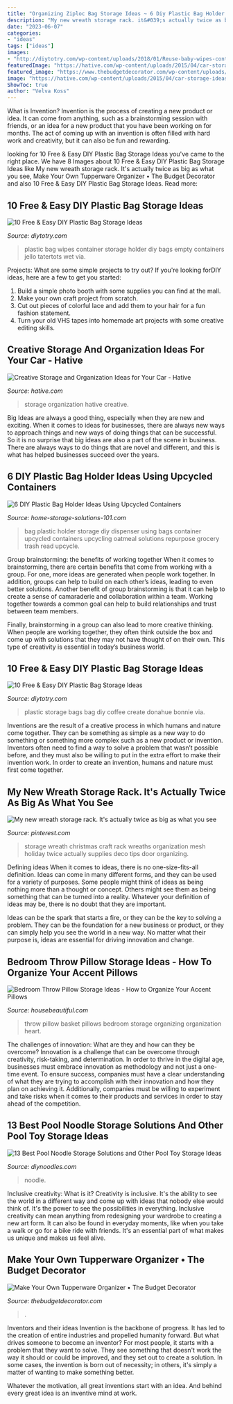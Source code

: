 ```yaml
---
title: "Organizing Ziploc Bag Storage Ideas ~ 6 Diy Plastic Bag Holder Ideas Using Upcycled Containers"
description: "My new wreath storage rack. it&#039;s actually twice as big as what you see"
date: "2023-06-07"
categories:
- "ideas"
tags: ["ideas"]
images:
- "http://diytotry.com/wp-content/uploads/2018/01/Reuse-baby-wipes-containers-to-keep-your-plastic-bags-organized.jpg"
featuredImage: "https://hative.com/wp-content/uploads/2015/04/car-storage-ideas-collage.jpg"
featured_image: "https://www.thebudgetdecorator.com/wp-content/uploads/2020/01/Tupperware-Organizers-3.jpg"
image: "https://hative.com/wp-content/uploads/2015/04/car-storage-ideas-collage.jpg"
ShowToc: true
author: "Velva Koss"
---
```



What is Invention?
Invention is the process of creating a new product or idea. It can come from anything, such as a brainstorming session with friends, or an idea for a new product that you have been working on for months. The act of coming up with an invention is often filled with hard work and creativity, but it can also be fun and rewarding.

	

		
looking for 10 Free &amp; Easy DIY Plastic Bag Storage Ideas you've came to the right place. We have 8 Images about 10 Free &amp; Easy DIY Plastic Bag Storage Ideas like My new wreath storage rack. It&#039;s actually twice as big as what you see, Make Your Own Tupperware Organizer • The Budget Decorator and also 10 Free &amp; Easy DIY Plastic Bag Storage Ideas. Read more:
		
    
## 10 Free &amp; Easy DIY Plastic Bag Storage Ideas

<img loading=lazy src="http://diytotry.com/wp-content/uploads/2018/01/Reuse-baby-wipes-containers-to-keep-your-plastic-bags-organized.jpg" onerror="this.onerror=null;this.src='https://tse3.mm.bing.net/th?id=OIP.m5wxCf1QLDF0-J8Qj_djYwHaLH&amp;pid=15.1';" alt="10 Free &amp; Easy DIY Plastic Bag Storage Ideas">

_Source: diytotry.com_

>plastic bag wipes container storage holder diy bags empty containers jello tatertots wet via. 

	

Projects: What are some simple projects to try out?
If you're looking forDIY ideas, here are a few to get you started: 
1. Build a simple photo booth with some supplies you can find at the mall.
2. Make your own craft project from scratch.
3. Cut out pieces of colorful lace and add them to your hair for a fun fashion statement. 
4. Turn your old VHS tapes into homemade art projects with some creative editing skills.

    
## Creative Storage And Organization Ideas For Your Car - Hative

<img loading=lazy src="https://hative.com/wp-content/uploads/2015/04/car-storage-ideas-collage.jpg" onerror="this.onerror=null;this.src='https://tse4.mm.bing.net/th?id=OIP.BF_pkTesOc0YHnE2E-X3zQAAAA&amp;pid=15.1';" alt="Creative Storage and Organization Ideas for Your Car - Hative">

_Source: hative.com_

>storage organization hative creative. 

	

Big Ideas are always a good thing, especially when they are new and exciting. When it comes to ideas for businesses, there are always new ways to approach things and new ways of doing things that can be successful. So it is no surprise that big ideas are also a part of the scene in business. There are always ways to do things that are novel and different, and this is what has helped businesses succeed over the years.

    
## 6 DIY Plastic Bag Holder Ideas Using Upcycled Containers

<img loading=lazy src="https://www.home-storage-solutions-101.com/images/plastic-bag-holder-oatmeal-container.jpg" onerror="this.onerror=null;this.src='https://tse1.mm.bing.net/th?id=OIP.QEUk3Uij5KCzEFtn_JTHcwHaLw&amp;pid=15.1';" alt="6 DIY Plastic Bag Holder Ideas Using Upcycled Containers">

_Source: home-storage-solutions-101.com_

>bag plastic holder storage diy dispenser using bags container upcycled containers upcycling oatmeal solutions repurpose grocery trash read upcycle. 

	

Group brainstorming: the benefits of working together
When it comes to brainstorming, there are certain benefits that come from working with a group. For one, more ideas are generated when people work together. In addition, groups can help to build on each other’s ideas, leading to even better solutions.
Another benefit of group brainstorming is that it can help to create a sense of camaraderie and collaboration within a team. Working together towards a common goal can help to build relationships and trust between team members.

Finally, brainstorming in a group can also lead to more creative thinking. When people are working together, they often think outside the box and come up with solutions that they may not have thought of on their own. This type of creativity is essential in today’s business world.

    
## 10 Free &amp; Easy DIY Plastic Bag Storage Ideas

<img loading=lazy src="http://diytotry.com/wp-content/uploads/2018/01/Use-a-large-coffee-can-to-create-storage-for-your-plastic-bags.jpg" onerror="this.onerror=null;this.src='https://tse4.mm.bing.net/th?id=OIP.oFmfPWiv4QhWjXJWTYL-NAAAAA&amp;pid=15.1';" alt="10 Free &amp; Easy DIY Plastic Bag Storage Ideas">

_Source: diytotry.com_

>plastic storage bags bag diy coffee create donahue bonnie via. 

	

Inventions are the result of a creative process in which humans and nature come together. They can be something as simple as a new way to do something or something more complex such as a new product or invention. Inventors often need to find a way to solve a problem that wasn’t possible before, and they must also be willing to put in the extra effort to make their invention work. In order to create an invention, humans and nature must first come together.

    
## My New Wreath Storage Rack. It&#039;s Actually Twice As Big As What You See

<img loading=lazy src="https://i.pinimg.com/originals/e0/2f/c8/e02fc8a7eb82d7ef387505eb0eba2dc3.jpg" onerror="this.onerror=null;this.src='https://tse3.mm.bing.net/th?id=OIP.e3HMZ9vFvE7VktGgTGO_4AHaPe&amp;pid=15.1';" alt="My new wreath storage rack. It&#039;s actually twice as big as what you see">

_Source: pinterest.com_

>storage wreath christmas craft rack wreaths organization mesh holiday twice actually supplies deco tips door organizing. 

	

Defining ideas
When it comes to ideas, there is no one-size-fits-all definition. Ideas can come in many different forms, and they can be used for a variety of purposes.
Some people might think of ideas as being nothing more than a thought or concept. Others might see them as being something that can be turned into a reality. Whatever your definition of ideas may be, there is no doubt that they are important.

Ideas can be the spark that starts a fire, or they can be the key to solving a problem. They can be the foundation for a new business or product, or they can simply help you see the world in a new way. No matter what their purpose is, ideas are essential for driving innovation and change.

    
## Bedroom Throw Pillow Storage Ideas - How To Organize Your Accent Pillows

<img loading=lazy src="https://hips.hearstapps.com/hbu.h-cdn.co/assets/16/16/1461252419-throw-pillow-organization-basket.jpg?crop=1.0xw:1xh;center,top&amp;resize=480:*" onerror="this.onerror=null;this.src='https://tse4.mm.bing.net/th?id=OIP.h_ZSZCLQoZ2cvSBcHeHoaQHaLH&amp;pid=15.1';" alt="Bedroom Throw Pillow Storage Ideas - How to Organize Your Accent Pillows">

_Source: housebeautiful.com_

>throw pillow basket pillows bedroom storage organizing organization heart. 

	

The challenges of innovation: What are they and how can they be overcome?
Innovation is a challenge that can be overcome through creativity, risk-taking, and determination. In order to thrive in the digital age, businesses must embrace innovation as methodology and not just a one-time event. To ensure success, companies must have a clear understanding of what they are trying to accomplish with their innovation and how they plan on achieving it. Additionally, companies must be willing to experiment and take risks when it comes to their products and services in order to stay ahead of the competition.

    
## 13 Best Pool Noodle Storage Solutions And Other Pool Toy Storage Ideas

<img loading=lazy src="https://diynoodles.com/wp-content/uploads/2021/05/il_570xN.2560427260_ndza.jpg" onerror="this.onerror=null;this.src='https://tse4.mm.bing.net/th?id=OIP.sxpr842VylkC5BUNjkaCCgHaMf&amp;pid=15.1';" alt="13 Best Pool Noodle Storage Solutions and Other Pool Toy Storage Ideas">

_Source: diynoodles.com_

>noodle. 

	

Inclusive creativity: What is it?
Creativity is inclusive. It's the ability to see the world in a different way and come up with ideas that nobody else would think of. It's the power to see the possibilities in everything. Inclusive creativity can mean anything from redesigning your wardrobe to creating a new art form. It can also be found in everyday moments, like when you take a walk or go for a bike ride with friends. It's an essential part of what makes us unique and makes us feel alive.

    
## Make Your Own Tupperware Organizer • The Budget Decorator

<img loading=lazy src="https://www.thebudgetdecorator.com/wp-content/uploads/2020/01/Tupperware-Organizers-3.jpg" onerror="this.onerror=null;this.src='https://tse2.mm.bing.net/th?id=OIP.JeLKvtOZW7zhlq6Ub0xSVAHaKl&amp;pid=15.1';" alt="Make Your Own Tupperware Organizer • The Budget Decorator">

_Source: thebudgetdecorator.com_

>. 

	

Inventors and their ideas
Invention is the backbone of progress. It has led to the creation of entire industries and propelled humanity forward. But what drives someone to become an inventor?
For most people, it starts with a problem that they want to solve. They see something that doesn't work the way it should or could be improved, and they set out to create a solution. In some cases, the invention is born out of necessity; in others, it's simply a matter of wanting to make something better.

Whatever the motivation, all great inventions start with an idea. And behind every great idea is an inventive mind at work.

